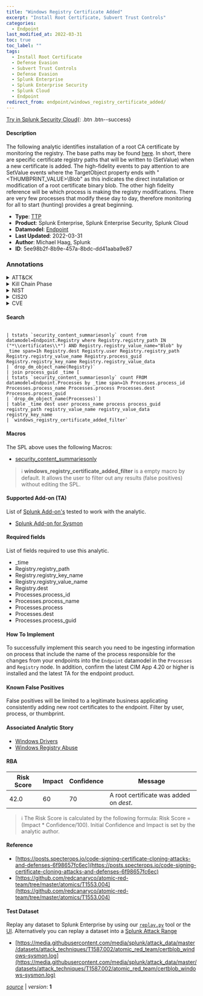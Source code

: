 ```yaml
---
title: "Windows Registry Certificate Added"
excerpt: "Install Root Certificate, Subvert Trust Controls"
categories:
  - Endpoint
last_modified_at: 2022-03-31
toc: true
toc_label: ""
tags:
  - Install Root Certificate
  - Defense Evasion
  - Subvert Trust Controls
  - Defense Evasion
  - Splunk Enterprise
  - Splunk Enterprise Security
  - Splunk Cloud
  - Endpoint
redirect_from: endpoint/windows_registry_certificate_added/
---
```




[Try in Splunk Security Cloud](https://www.splunk.com/en_us/cyber-security.html){: .btn .btn--success}

#### Description

The following analytic identifies installation of a root CA certificate by monitoring the registry. The base paths may be found [here](https://gist.github.com/mattifestation/75d6117707bcf8c26845b3cbb6ad2b6b/raw/ae65ef15c706140ffc2e165615204e20f2903028/RootCAInstallationDetection.xml). In short, there are specific certificate registry paths that will be written to (SetValue) when a new certificate is added. The high-fidelity events to pay attention to are SetValue events where the TargetObject property ends with &#34;&lt;THUMBPRINT_VALUE&gt;\Blob&#34; as this indicates the direct installation or modification of a root certificate binary blob. The other high fidelity reference will be which process is making the registry modifications. There are very few processes that modify these day to day, therefore monitoring for all to start (hunting) provides a great beginning.

- **Type**: [TTP](https://github.com/splunk/security_content/wiki/Detection-Analytic-Types)
- **Product**: Splunk Enterprise, Splunk Enterprise Security, Splunk Cloud
- **Datamodel**: [Endpoint](https://docs.splunk.com/Documentation/CIM/latest/User/Endpoint)
- **Last Updated**: 2022-03-31
- **Author**: Michael Haag, Splunk
- **ID**: 5ee98b2f-8b9e-457a-8bdc-dd41aaba9e87

### Annotations
<details>
  <summary>ATT&CK</summary>

<div markdown="1">

#### [ATT&CK](https://attack.mitre.org/)

| ID          | Technique   | Tactic         |
| ----------- | ----------- |--------------- |
| [T1553.004](https://attack.mitre.org/techniques/T1553/004/) | Install Root Certificate | Defense Evasion |

| [T1553](https://attack.mitre.org/techniques/T1553/) | Subvert Trust Controls | Defense Evasion |

</div>
</details>


<details>
  <summary>Kill Chain Phase</summary>

<div markdown="1">

* Exploitation


</div>
</details>


<details>
  <summary>NIST</summary>

<div markdown="1">

* DE.CM



</div>
</details>

<details>
  <summary>CIS20</summary>

<div markdown="1">

* CIS 3
* CIS 5
* CIS 16



</div>
</details>

<details>
  <summary>CVE</summary>

<div markdown="1">


</div>
</details>


#### Search

```

| tstats `security_content_summariesonly` count from datamodel=Endpoint.Registry where Registry.registry_path IN ("*\\certificates\\*") AND Registry.registry_value_name="Blob" by _time span=1h Registry.dest Registry.user Registry.registry_path Registry.registry_value_name Registry.process_guid Registry.registry_key_name Registry.registry_value_data 
| `drop_dm_object_name(Registry)` 
| join process_guid _time [
| tstats `security_content_summariesonly` count FROM datamodel=Endpoint.Processes by _time span=1h Processes.process_id Processes.process_name Processes.process Processes.dest Processes.process_guid 
| `drop_dm_object_name(Processes)`] 
| table _time dest user process_name process process_guid registry_path registry_value_name registry_value_data registry_key_name 
| `windows_registry_certificate_added_filter`
```

#### Macros
The SPL above uses the following Macros:
* [security_content_summariesonly](https://github.com/splunk/security_content/blob/develop/macros/security_content_summariesonly.yml)

> :information_source:
> **windows_registry_certificate_added_filter** is a empty macro by default. It allows the user to filter out any results (false positives) without editing the SPL.


#### Supported Add-on (TA)
List of [Splunk Add-on's](https://docs.splunk.com/Documentation/AddOns/released/Overview/AboutSplunkadd-ons) tested to work with the analytic.

* [Splunk Add-on for Sysmon](https://splunkbase.splunk.com/app/5709)


#### Required fields
List of fields required to use this analytic.
* _time
* Registry.registry_path
* Registry.registry_key_name
* Registry.registry_value_name
* Registry.dest
* Processes.process_id
* Processes.process_name
* Processes.process
* Processes.dest
* Processes.process_guid



#### How To Implement
To successfully implement this search you need to be ingesting information on process that include the name of the process responsible for the changes from your endpoints into the `Endpoint` datamodel in the `Processes` and `Registry` node. In addition, confirm the latest CIM App 4.20 or higher is installed and the latest TA for the endpoint product.
#### Known False Positives
False positives will be limited to a legitimate business applicating consistently adding new root certificates to the endpoint. Filter by user, process, or thumbprint.

#### Associated Analytic Story
* [Windows Drivers](/stories/windows_drivers)
* [Windows Registry Abuse](/stories/windows_registry_abuse)




#### RBA

| Risk Score  | Impact      | Confidence   | Message      |
| ----------- | ----------- |--------------|--------------|
| 42.0 | 60 | 70 | A root certificate was added on $dest$. |


> :information_source:
> The Risk Score is calculated by the following formula: Risk Score = (Impact * Confidence/100). Initial Confidence and Impact is set by the analytic author.


#### Reference

* [https://posts.specterops.io/code-signing-certificate-cloning-attacks-and-defenses-6f98657fc6ec](https://posts.specterops.io/code-signing-certificate-cloning-attacks-and-defenses-6f98657fc6ec)
* [https://github.com/redcanaryco/atomic-red-team/tree/master/atomics/T1553.004](https://github.com/redcanaryco/atomic-red-team/tree/master/atomics/T1553.004)



#### Test Dataset
Replay any dataset to Splunk Enterprise by using our [`replay.py`](https://github.com/splunk/attack_data#using-replaypy) tool or the [UI](https://github.com/splunk/attack_data#using-ui).
Alternatively you can replay a dataset into a [Splunk Attack Range](https://github.com/splunk/attack_range#replay-dumps-into-attack-range-splunk-server)

* [https://media.githubusercontent.com/media/splunk/attack_data/master/datasets/attack_techniques/T1587.002/atomic_red_team/certblob_windows-sysmon.log](https://media.githubusercontent.com/media/splunk/attack_data/master/datasets/attack_techniques/T1587.002/atomic_red_team/certblob_windows-sysmon.log)



[*source*](https://github.com/splunk/security_content/tree/develop/detections/endpoint/windows_registry_certificate_added.yml) \| *version*: **1**